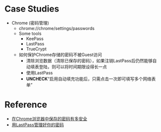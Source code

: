 # Case Studies
* Chrome (密码管理)
	* chrome://chrome/settings/passwords
	* Some tools
		* KeePass
		* LastPass
		* TrueCrypt
	* 如何保护Chrome存储的密码不被Guest访问
		* 清除浏览数据（清除已保存的密码），如果注销LastPass后仍然能够自动填表登陆，则可以将时间期限设得长一点
		* 使用LastPass
		* __UNCHECK__“启用自动填充功能后，只需点击一次即可填写多个网络表单”


# Reference
* [在Chrome浏览器中保存的密码有多安全](http://blog.jobbole.com/30922/)
* [用LastPass管理好你的密码](http://blog.jobbole.com/11195/)
	
